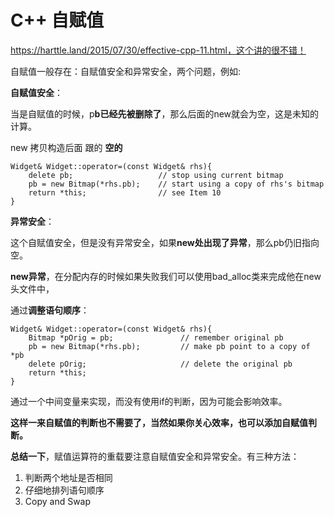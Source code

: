 # C++ 自赋值

https://harttle.land/2015/07/30/effective-cpp-11.html，这个讲的很不错！

自赋值一般存在：自赋值安全和异常安全，两个问题，例如:

**自赋值安全**：

当是自赋值的时候，p**b已经先被删除了**，那么后面的new就会为空，这是未知的计算。

new 拷贝构造后面 跟的 **空的**

```
Widget& Widget::operator=(const Widget& rhs){
    delete pb;                   // stop using current bitmap
    pb = new Bitmap(*rhs.pb);    // start using a copy of rhs's bitmap
    return *this;                // see Item 10
}
```

**异常安全**：

这个自赋值安全，但是没有异常安全，如果**new处出现了异常**，那么pb仍旧指向空。

**new异常**，在分配内存的时候如果失败我们可以使用bad_alloc类来完成他在new头文件中，

通过**调整语句顺序**：

```
Widget& Widget::operator=(const Widget& rhs){
    Bitmap *pOrig = pb;               // remember original pb
    pb = new Bitmap(*rhs.pb);         // make pb point to a copy of *pb
    delete pOrig;                     // delete the original pb
    return *this;
}
```

通过一个中间变量来实现，而没有使用if的判断，因为可能会影响效率。

**这样一来自赋值的判断也不需要了，当然如果你关心效率，也可以添加自赋值判断。** 



**总结一下**，赋值运算符的重载要注意自赋值安全和异常安全。有三种方法：

1. 判断两个地址是否相同
2. 仔细地排列语句顺序
3. Copy and Swap

